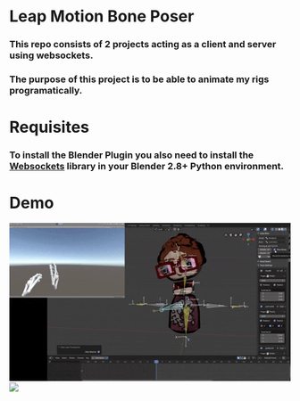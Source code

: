 # Leap Motion Bone Poser
### This repo consists of 2 projects acting as a client and server using websockets.

### The purpose of this project is to be able to animate my rigs programatically. 

# Requisites
### To install the Blender Plugin you also need to install the [Websockets](https://websockets.readthedocs.io/en/stable/intro.html) library in your Blender 2.8+ Python environment. 


# Demo
![](./demo/one.gif)
![](./demo/giphy.gif)
